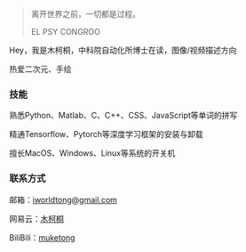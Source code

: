> 离开世界之前，一切都是过程。
>
> EL PSY CONGROO

Hey，我是木柯桐，中科院自动化所博士在读，图像/视频描述方向

热爱二次元、手绘

### 技能

熟悉Python、Matlab、C、C++、CSS、JavaScript等单词的拼写

精通Tensorflow、Pytorch等深度学习框架的安装与卸载

擅长MacOS、Windows、Linux等系统的开关机

### 联系方式

邮箱：iworldtong@gmail.com

网易云：[木柯桐](https://music.163.com/#/user/home?id=263330394)

BiliBili：[muketong](https://space.bilibili.com/28809833/#/)

<br>
